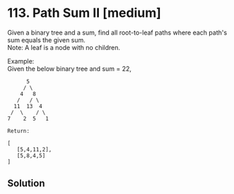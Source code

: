 # 113. Path Sum II [medium]     
Given a binary tree and a sum, find all root-to-leaf paths where each path's sum equals the given sum.     
Note: A leaf is a node with no children.     

Example:    
Given the below binary tree and sum = 22,    
```
      5
     / \
    4   8
   /   / \
  11  13  4
 /  \    / \
7    2  5   1

Return:

[
   [5,4,11,2],
   [5,8,4,5]
]
```

## Solution     

